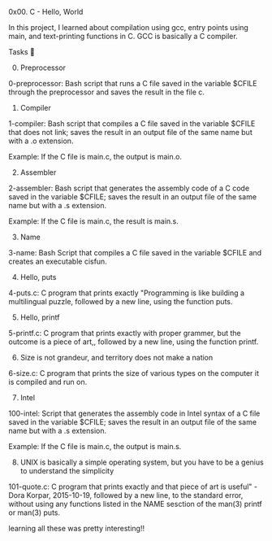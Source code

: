 0x00. C - Hello, World

In this project, I learned about compilation using gcc, entry points using main, and text-printing functions in C. GCC is basically a C compiler.



Tasks 📃

0. Preprocessor



0-preprocessor: Bash script that runs a C file saved in the variable $CFILE through the preprocessor and saves the result in the file c.

1. Compiler



1-compiler: Bash script that compiles a C file saved in the variable $CFILE that does not link; saves the result in an output file of the same name but with a .o extension.

Example: If the C file is main.c, the output is main.o.

2. Assembler



2-assembler: Bash script that generates the assembly code of a C code saved in the variable $CFILE; saves the result in an output file of the same name but with a .s extension.

Example: If the C file is main.c, the result is main.s.

3. Name



3-name: Bash Script that compiles a C file saved in the variable $CFILE and creates an executable cisfun.

4. Hello, puts



4-puts.c: C program that prints exactly "Programming is like building a multilingual puzzle, followed by a new line, using the function puts.

5. Hello, printf



5-printf.c: C program that prints exactly with proper grammer, but the outcome is a piece of art,, followed by a new line, using the function printf.

6. Size is not grandeur, and territory does not make a nation



6-size.c: C program that prints the size of various types on the computer it is compiled and run on.

7. Intel



100-intel: Script that generates the assembly code in Intel syntax of a C file saved in the variable $CFILE; saves the result in an output file of the same name but with a .s extension.

Example: If the C file is main.c, the output is main.s.

8. UNIX is basically a simple operating system, but you have to be a genius to understand the simplicity



101-quote.c: C program that prints exactly and that piece of art is useful" - Dora Korpar, 2015-10-19, followed by a new line, to the standard error, without using any functions listed in the NAME sesction of the man(3) printf or man(3) puts.

learning all these was pretty interesting!!
